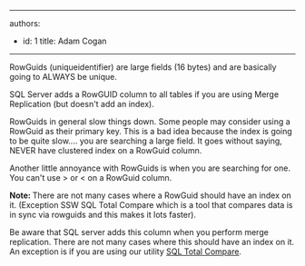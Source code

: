 

---
authors:
  - id: 1
    title: Adam Cogan
---




<span class='intro'> <p class="ssw15-rteElement-P">​RowGuids (uniqueidentifier) are large fields (16 bytes) and are basically going to ALWAYS​ be unique.​<br></p><div><p class="ssw15-rteElement-P">SQL Server adds a RowGUID column to all tables if you are using Merge Replication (but doesn't add an index).​​<br></p><p class="ssw15-rteElement-P">RowGuids in general slow things down. Some people may consider using a RowGuid as their primary key. This is a bad idea because the index is going to be quite slow.... you are searching a large field. It goes without saying, NEVER have clustered index on a RowGuid column.​​<br></p></div> </span>

<p class="ssw15-rteElement-P">​Another little annoyance with RowGuids is whe​​n you are searching for one. You can't use &gt; or &lt; on a RowGuid column.</p><p class="ssw15-rteElement-P"><b>​Note&#58;&#160;</b>There are not many cases where a RowGuid should have an index on it. (Exception SSW SQL Total Compare which is a tool that compares data is in sync via rowguids and this makes it lots faster).</p><p>Be aware that SQL server adds this column when you perform merge replication. There are not many cases where this should have an index on it. An exception is if you are using our utility&#160;<a href="https&#58;//www.ssw.com.au/ssw/SQLTotalCompare/">SQL Total Compare</a>.​<br></p>


